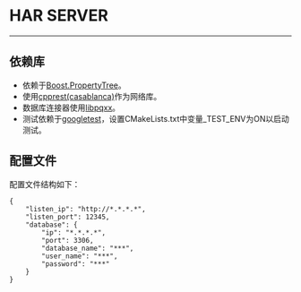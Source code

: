 # HAR SERVER
---
## 依赖库
+ 依赖于[Boost.PropertyTree](https://www.boost.org)。
+ 使用[cpprest(casablanca)](https://github.com/microsoft/cpprestsdk)作为网络库。  
+ 数据库连接器使用[libpqxx](https://github.com/jtv/libpqxx)。
+ 测试依赖于[googletest](https://github.com/google/googletest)，设置CMakeLists.txt中变量_TEST_ENV为ON以启动测试。

## 配置文件
配置文件结构如下：  
```
{
	"listen_ip": "http://*.*.*.*",
	"listen_port": 12345,
	"database": {
		"ip": "*.*.*.*",
		"port": 3306,
		"database_name": "***",
		"user_name": "***",
		"password": "***"
	}
}
```
